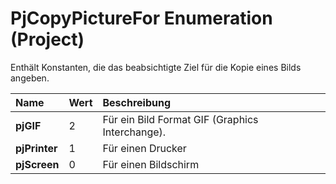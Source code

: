 
# PjCopyPictureFor Enumeration (Project)

Enthält Konstanten, die das beabsichtigte Ziel für die Kopie eines Bilds angeben.



|**Name**|**Wert**|**Beschreibung**|
|:-----|:-----|:-----|
|**pjGIF**|2|Für ein Bild Format GIF (Graphics Interchange).|
|**pjPrinter**|1|Für einen Drucker|
|**pjScreen**|0|Für einen Bildschirm|

